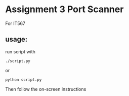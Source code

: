 # Assignment 3 Port Scanner
For IT567

## usage:
run script with
```
./script.py
```
or
```
python script.py
```

Then follow the on-screen instructions
